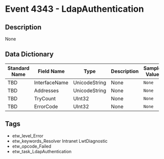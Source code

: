# Event 4343 - LdapAuthentication

## Description
None

## Data Dictionary
|Standard Name|Field Name|Type|Description|Sample Value|
|---|---|---|---|---|
|TBD|InterfaceName|UnicodeString|None|`None`|
|TBD|Addresses|UnicodeString|None|`None`|
|TBD|TryCount|UInt32|None|`None`|
|TBD|ErrorCode|UInt32|None|`None`|

## Tags
* etw_level_Error
* etw_keywords_Resolver Intranet LwtDiagnostic
* etw_opcode_Failed
* etw_task_LdapAuthentication